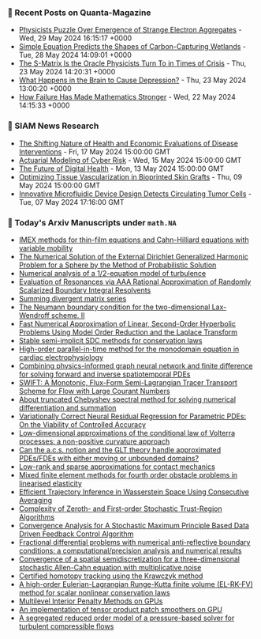 ### 📝 Recent Posts on Quanta-Magazine
<!-- quanta starts -->
* <a href="https://www.quantamagazine.org/physicists-puzzle-over-emergence-of-strange-electron-aggregates-20240529/">Physicists Puzzle Over Emergence of Strange Electron Aggregates</a> - Wed, 29 May 2024 16:15:17 +0000
* <a href="https://www.quantamagazine.org/simple-equation-predicts-the-shapes-of-carbon-capturing-wetlands-20240528/">Simple Equation Predicts the Shapes of Carbon-Capturing Wetlands</a> - Tue, 28 May 2024 14:09:01 +0000
* <a href="https://www.quantamagazine.org/the-s-matrix-is-the-oracle-physicists-turn-to-in-times-of-crisis-20240523/">The S-Matrix Is the Oracle Physicists Turn To in Times of Crisis</a> - Thu, 23 May 2024 14:20:31 +0000
* <a href="https://www.quantamagazine.org/what-happens-in-the-brain-to-cause-depression-20240523/">What Happens in the Brain to Cause Depression?</a> - Thu, 23 May 2024 13:00:20 +0000
* <a href="https://www.quantamagazine.org/how-failure-has-made-mathematics-stronger-20240522/">How Failure Has Made Mathematics Stronger</a> - Wed, 22 May 2024 14:15:33 +0000
<!-- quanta ends -->

### 📝 SIAM News Research
<!-- siam-news starts -->
* <a href="https://sinews.siam.org/Details-Page/the-shifting-nature-of-health-and-economic-evaluations-of-disease-interventions">The Shifting Nature of Health and Economic Evaluations of Disease Interventions</a> - Fri, 17 May 2024 15:00:00 GMT
* <a href="https://sinews.siam.org/Details-Page/actuarial-modeling-of-cyber-risk">Actuarial Modeling of Cyber Risk</a> - Wed, 15 May 2024 15:00:00 GMT
* <a href="https://sinews.siam.org/Details-Page/the-future-of-digital-health">The Future of Digital Health</a> - Mon, 13 May 2024 15:00:00 GMT
* <a href="https://sinews.siam.org/Details-Page/optimizing-tissue-vascularization-in-bioprinted-skin-grafts">Optimizing Tissue Vascularization in Bioprinted Skin Grafts</a> - Thu, 09 May 2024 15:00:00 GMT
* <a href="https://sinews.siam.org/Details-Page/innovative-microfluidic-device-design-detects-circulating-tumor-cells">Innovative Microfluidic Device Design Detects Circulating Tumor Cells</a> - Tue, 07 May 2024 17:16:00 GMT
<!-- siam-news ends -->

### 📝 Today's Arxiv Manuscripts under ``math.NA``
<!-- arxiv-math-na starts -->
* <a href="https://arxiv.org/abs/2405.19483">IMEX methods for thin-film equations and Cahn-Hilliard equations with variable mobility</a>
* <a href="https://arxiv.org/abs/2405.19500">The Numerical Solution of the External Dirichlet Generalized Harmonic Problem for a Sphere by the Method of Probabilistic Solution</a>
* <a href="https://arxiv.org/abs/2405.19554">Numerical analysis of a 1/2-equation model of turbulence</a>
* <a href="https://arxiv.org/abs/2405.19582">Evaluation of Resonances via AAA Rational Approximation of Randomly Scalarized Boundary Integral Resolvents</a>
* <a href="https://arxiv.org/abs/2405.19713">Summing divergent matrix series</a>
* <a href="https://arxiv.org/abs/2405.19844">The Neumann boundary condition for the two-dimensional Lax-Wendroff scheme. II</a>
* <a href="https://arxiv.org/abs/2405.19896">Fast Numerical Approximation of Linear, Second-Order Hyperbolic Problems Using Model Order Reduction and the Laplace Transform</a>
* <a href="https://arxiv.org/abs/2405.19969">Stable semi-implicit SDC methods for conservation laws</a>
* <a href="https://arxiv.org/abs/2405.19994">High-order parallel-in-time method for the monodomain equation in cardiac electrophysiology</a>
* <a href="https://arxiv.org/abs/2405.20000">Combining physics-informed graph neural network and finite difference for solving forward and inverse spatiotemporal PDEs</a>
* <a href="https://arxiv.org/abs/2405.20006">SWIFT: A Monotonic, Flux-Form Semi-Lagrangian Tracer Transport Scheme for Flow with Large Courant Numbers</a>
* <a href="https://arxiv.org/abs/2405.20020">About truncated Chebyshev spectral method for solving numerical differentiation and summation</a>
* <a href="https://arxiv.org/abs/2405.20065">Variationally Correct Neural Residual Regression for Parametric PDEs: On the Viability of Controlled Accuracy</a>
* <a href="https://arxiv.org/abs/2405.20094">Low-dimensional approximations of the conditional law of Volterra processes: a non-positive curvature approach</a>
* <a href="https://arxiv.org/abs/2405.20150">Can the a.c.s. notion and the GLT theory handle approximated PDEs/FDEs with either moving or unbounded domains?</a>
* <a href="https://arxiv.org/abs/2405.20211">Low-rank and sparse approximations for contact mechanics</a>
* <a href="https://arxiv.org/abs/2405.20338">Mixed finite element methods for fourth order obstacle problems in linearised elasticity</a>
* <a href="https://arxiv.org/abs/2405.19679">Efficient Trajectory Inference in Wasserstein Space Using Consecutive Averaging</a>
* <a href="https://arxiv.org/abs/2405.20116">Complexity of Zeroth- and First-order Stochastic Trust-Region Algorithms</a>
* <a href="https://arxiv.org/abs/2405.20182">Convergence Analysis for A Stochastic Maximum Principle Based Data Driven Feedback Control Algorithm</a>
* <a href="https://arxiv.org/abs/2312.16485">Fractional differential problems with numerical anti-reflective boundary conditions: a computational/precision analysis and numerical results</a>
* <a href="https://arxiv.org/abs/2401.09834">Convergence of a spatial semidiscretization for a three-dimensional stochastic Allen-Cahn equation with multiplicative noise</a>
* <a href="https://arxiv.org/abs/2402.07053">Certified homotopy tracking using the Krawczyk method</a>
* <a href="https://arxiv.org/abs/2405.09835">A high-order Eulerian-Lagrangian Runge-Kutta finite volume (EL-RK-FV) method for scalar nonlinear conservation laws</a>
* <a href="https://arxiv.org/abs/2405.18982">Multilevel Interior Penalty Methods on GPUs</a>
* <a href="https://arxiv.org/abs/2405.19004">An implementation of tensor product patch smoothers on GPU</a>
* <a href="https://arxiv.org/abs/2205.09396">A segregated reduced order model of a pressure-based solver for turbulent compressible flows</a>
<!-- arxiv-math-na ends -->
